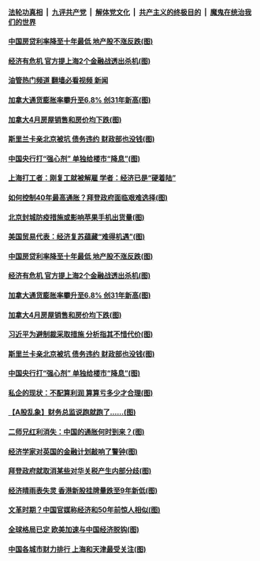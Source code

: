 ####  [法轮功真相](../../../../basic/blob/master/README.md?t=05211931) &nbsp;|&nbsp; [九评共产党](../../../../9ping.md/blob/master/README.md?t=05211931) &nbsp;|&nbsp; [解体党文化](../../../../jtdwh.md/blob/master/README.md?t=05211931)  &nbsp;|&nbsp; [共产主义的终极目的](../../../../gczydzjmd.md/blob/master/README.md?t=05211931) &nbsp;|&nbsp; [魔鬼在统治我们的世界](../../../../mgztzwmdsj.md/blob/master/README.md?t=05211931) 

#### [中国房贷利率降至十年最低 地产股不涨反跌(图)](../pages/p5/1007034.md?t=05211931) 

#### [经济有危机 官方提上海2个金融战透出杀机(图)](../pages/p5/1007003.md?t=05211931) 

#### [油管热门频道 翻墙必看视频 新闻](http://45.76.130.85:81/youtube.html?05211931)

#### [加拿大通货膨胀率攀升至6.8% 创31年新高(图)](../pages/p5/1006996.md?t=05211931) 

#### [加拿大4月房屋销售和房价均下跌(图)](../pages/p5/1006992.md?t=05211931) 

#### [斯里兰卡亲北京被坑 债务违约 财政部也没钱(图)](../pages/p5/1006987.md?t=05211931) 

#### [中国央行打“强心剂” 单独给楼市“降息”(图)](../pages/p5/1006980.md?t=05211931) 

#### [上海打工者：刚复工就被解雇 学者：经济已是“硬着陆”](../pages/p5/1007042.md?t=05211931) 

#### [如何控制40年最高通胀？拜登政府面临艰难选择(图)](../pages/p5/1007040.md?t=05211931) 

#### [北京封城防疫措施或影响苹果手机出货量(图)](../pages/p5/1007038.md?t=05211931) 

#### [美国贸易代表：经济复苏蕴藏“难得机遇”(图)](../pages/p5/1007035.md?t=05211931) 

#### [中国房贷利率降至十年最低 地产股不涨反跌(图)](../pages/p5/1007034.md?t=05211931) 

#### [经济有危机 官方提上海2个金融战透出杀机(图)](../pages/p5/1007003.md?t=05211931) 

#### [加拿大通货膨胀率攀升至6.8% 创31年新高(图)](../pages/p5/1006996.md?t=05211931) 

#### [加拿大4月房屋销售和房价均下跌(图)](../pages/p5/1006992.md?t=05211931) 

#### [习近平为避制裁采取措施 分析指其不惜代价(图)](../pages/p5/1006991.md?t=05211931) 

#### [斯里兰卡亲北京被坑 债务违约 财政部也没钱(图)](../pages/p5/1006987.md?t=05211931) 

#### [中国央行打“强心剂” 单独给楼市“降息”(图)](../pages/p5/1006980.md?t=05211931) 

#### [私企的现状：不配算利润 算算亏多少才合理(图)](../pages/p5/1006931.md?t=05211931) 

#### [【A股乱象】财务总监说跑就跑了……(图)](../pages/p5/1006928.md?t=05211931) 

#### [二师兄红利消失：中国的通胀何时到来？(图)](../pages/p5/1006926.md?t=05211931) 

#### [经济学家对英国的金融计划敲响了警钟(图)](../pages/p5/1006893.md?t=05211931) 

#### [拜登政府就取消某些对华关税产生内部分歧(图)](../pages/p5/1006891.md?t=05211931) 

#### [经济晴雨表失灵 香港新股挂牌量跌至9年新低(图)](../pages/p5/1006887.md?t=05211931) 

#### [文革时期？中国官媒称经济和50年前惊人相似(图)](../pages/p5/1006881.md?t=05211931) 

#### [全球格局已定 欧美加速与中国经济脱钩(图)](../pages/p5/1006873.md?t=05211931) 

#### [中国各城市财力排行 上海和天津最受关注(图)](../pages/p5/1006812.md?t=05211931) 

<img src='http://gfw-breaker.win/goodnews/indexes/p5.md' width='0px' height='0px'/>
